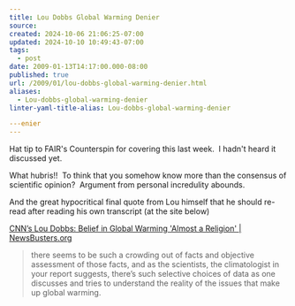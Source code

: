 ```yaml
---
title: Lou Dobbs Global Warming Denier
source: 
created: 2024-10-06 21:06:25-07:00
updated: 2024-10-10 10:49:43-07:00
tags:
  - post
date: 2009-01-13T14:17:00.000-08:00
published: true
url: /2009/01/lou-dobbs-global-warming-denier.html
aliases:
  - Lou-dobbs-global-warming-denier
linter-yaml-title-alias: Lou-dobbs-global-warming-denier

---enier
---
```



Hat tip to FAIR's Counterspin for covering this last week.  I hadn't heard it discussed yet.  
  
What hubris!!  To think that you somehow know more than the consensus of scientific opinion?  Argument from personal incredulity abounds.  
  
And the great hypocritical final quote from Lou himself that he should re-read after reading his own transcript (at the site below)  
  
[CNN’s Lou Dobbs: Belief in Global Warming 'Almost a Religion' | NewsBusters.org](https://newsbusters.org/blogs/matthew-balan/2009/01/06/cnn-s-lou-dobbs-belief-global-warming-almost-religion)  

> there seems to be such a crowding out of facts and objective assessment of those facts, and as the scientists, the climatologist in your report suggests, there’s such selective choices of data as one discusses and tries to understand the reality of the issues that make up global warming.